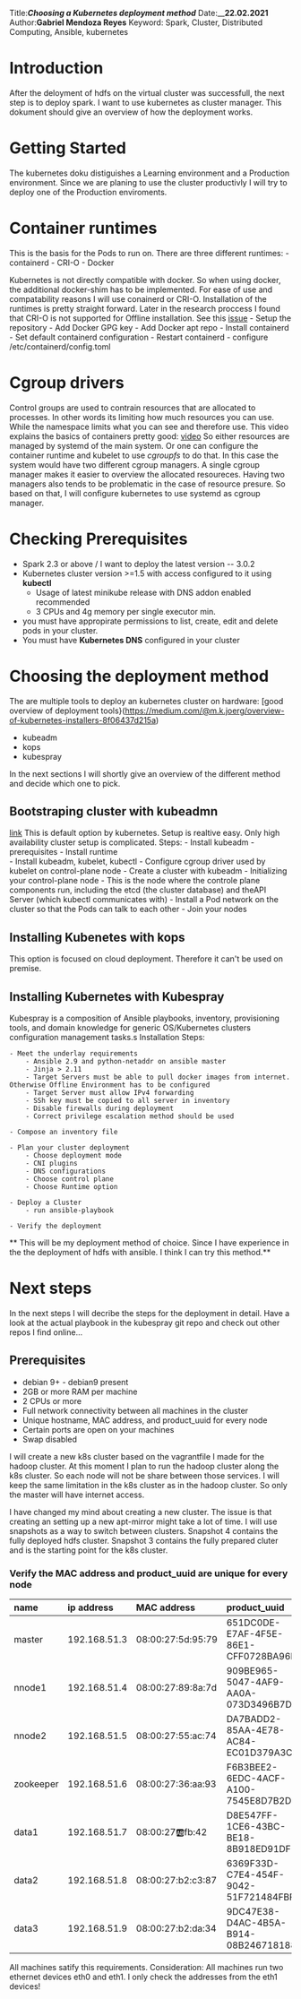 Title:___Choosing a Kubernetes deployment method___
Date:____22.02.2021__
Author:__Gabriel Mendoza Reyes__
Keyword: Spark, Cluster, Distributed Computing, Ansible, kubernetes

# Introduction
After the deloyment of hdfs on the virtual cluster was successfull, the next step is to deploy spark. I want to use kubernetes as cluster manager. This dokument should give an overview of how the deployment works.

# Getting Started
The kubernetes doku distiguishes a Learning environment and a Production environment. Since we are planing to use the cluster productivly I will try to deploy one of the Production enviroments.

# Container runtimes
This is the basis for the Pods to run on. There are three different runtimes:
	- containerd
	- CRI-O
	- Docker

Kubernetes is not directly compatible with docker. So when using docker, the additional docker-shim has to be implemented. For ease of use and compatability reasons I will use conainerd or CRI-O. Installation of the runtimes is pretty straight forward. Later in the research proccess I found that CRI-O is not supported for Offline installation. See this [issue](https://github.com/kubernetes-sigs/kubespray/issues/6233)
	- Setup the repository
	- Add Docker GPG key
	- Add Docker apt repo
	- Install containerd
	- Set default containerd configuration
	- Restart containerd 
	- configure /etc/containerd/config.toml

# Cgroup drivers
Control groups are used to contrain resources that are allocated to processes. In other words its limiting how much resources you can use. While the namespace limits what you can see and therefore use.
This video explains the basics of containers pretty good: [video](https://www.youtube.com/watch?v=el7768BNUPw)
So either resources are managed by systemd of the main system. Or one can configure the container runtime and kubelet to use *cgroupfs* to do that. In this case the system would have two different cgroup managers. A single cgroup manager makes it easier to overview the allocated resoureces. Having two managers also tends to be problematic in the case of resource presure. So based on that, I will configure kubernetes to use systemd as cgroup manager. 


# Checking Prerequisites

- Spark 2.3 or above / I want to deploy the latest version -- 3.0.2 
- Kubernetes cluster version >=1.5 with access configured to it using **kubectl**
	- Usage of latest minikube release with DNS addon enabled recommended
	- 3 CPUs and 4g memory per single executor min. 
- you must have appropirate permissions to list, create, edit and delete pods in your cluster.
- You must have **Kubernetes DNS** configured in your cluster


# Choosing the deployment method
The are multiple tools to deploy an kubernetes cluster on hardware: 
[good overview of deployment tools}(https://medium.com/@m.k.joerg/overview-of-kubernetes-installers-8f06437d215a)

- kubeadm
- kops
- kubespray

In the next sections I will shortly give an overview of the different method and decide which one to pick.

## Bootstraping cluster with kubeadmn
[link](https://kubernetes.io/docs/setup/production-environment/tools/kubeadm/)
This is default option by kubernetes. Setup is realtive easy. Only high availability cluster setup is complicated.
Steps: 
	- Install kubeadm
		- prerequisites
		- Install runtime  
		- Install kubeadm, kubelet, kubectl
		- Configure cgroup driver used by kubelet on control-plane node
	- Create a cluster with kubeadm
		- Initializing your control-plane node
			 - This is the node where the controle plane components run, including the etcd (the cluster database) and theAPI Server (which kubectl communicates with)
		- Install a Pod network on the cluster so that the Pods can talk to each other
		- Join your nodes
		

## Installing Kubenetes with kops

This option is focused on cloud deployment. Therefore it can't be used on premise. 


## Installing Kubernetes with Kubespray

Kubespray is a composition of Ansible playbooks, inventory, provisioning tools, and domain knowledge for generic OS/Kubernetes clusters configuration management tasks.s
Installation Steps:

	- Meet the underlay requirements
		- Ansible 2.9 and python-netaddr on ansible master
		- Jinja > 2.11
		- Target Servers must be able to pull docker images from internet. Otherwise Offline Environment has to be configured
		- Target Server must allow IPv4 forwarding
		- SSh key must be copied to all server in inventory
		- Disable firewalls during deployment
		- Correct privilege escalation method should be used

	- Compose an inventory file

	- Plan your cluster deployment
		- Choose deployment mode
		- CNI plugins
		- DNS configurations
		- Choose control plane
		- Choose Runtime option

	- Deploy a Cluster
		- run ansible-playbook 

	- Verify the deployment

** This will be my deployment method of choice. Since I have experience in the the deployment of hdfs with ansible. I think I can try this method.**

# Next steps
In the next steps I will decribe the steps for the deployment in detail. Have a look at the actual playbook in the kubespray git repo and check out other repos I find online...

 
## Prerequisites

- debian 9+ - debian9 present
- 2GB or more RAM per machine 
- 2 CPUs or more 
- Full network connectivity between all machines in the cluster
- Unique hostname, MAC address, and product_uuid for every node
- Certain ports are open on your machines
- Swap disabled 

I will create a new k8s cluster based on the vagrantfile I made for the hadoop cluster. At this moment I plan to run the hadoop cluster along the k8s cluster. So each node will not be share between those services. I will keep the same limitation in the k8s cluster as in the hadoop cluster. So only the master will have internet access. 

I have changed my mind about creating a new cluster. The issue is that creating an setting up a new apt-mirror might take a lot of time. I will use snapshots as a way to switch between clusters. Snapshot 4 contains the fully deployed hdfs cluster. Snapshot 3 contains the fully prepared cluter and is the starting point for the k8s cluster. 

### Verify the MAC address and product_uuid are unique for every node

| name | ip address | MAC address | product_uuid |
|:-----|:-----------|:------------|:-------------|
|master | 192.168.51.3 | 08:00:27:5d:95:79 | 651DC0DE-E7AF-4F5E-86E1-CFF0728BA96B|
|nnode1 | 192.168.51.4 | 08:00:27:89:8a:7d | 909BE965-5047-4AF9-AA0A-073D3496B7D0|
|nnode2 | 192.168.51.5 | 08:00:27:55:ac:74 | DA7BADD2-85AA-4E78-AC84-EC01D379A3CD|
|zookeeper | 192.168.51.6 | 08:00:27:36:aa:93 | F6B3BEE2-6EDC-4ACF-A100-7545E8D7B2D5|
|data1 | 192.168.51.7 | 08:00:27:ab:fb:42 | D8E547FF-1CE6-43BC-BE18-8B918ED91DF1|
|data2 | 192.168.51.8 | 08:00:27:b2:c3:87 | 6369F33D-C7E4-454F-9042-51F721484FBF|
|data3 | 192.168.51.9 | 08:00:27:b2:da:34 | 9DC47E38-D4AC-4B5A-B914-08B246718188|


All machines satify this requirements. Consideration: All machines run two ethernet devices eth0 and eth1. I only check the addresses from the eth1 devices!

